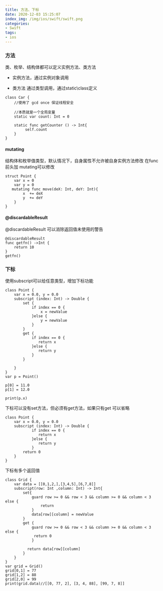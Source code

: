 ```yaml
---
title: 方法、下标
date: 2020-12-03 15:25:07
index_img: /img/ios/swift/swift.png
categories:
- Swift
tags:
- ios
---
```


### 方法
类、枚举、结构体都可以定义实例方法、类方法

- 实例方法，通过实例对象调用

- 类方法 通过类型调用，通过static\class定义

```
class Car {
    //使用了 gcd once 保证线程安全
    
    //本质就是一个全局变量
    static var count: Int = 0
    
    static func getCounter () -> Int{
         self.count
    }
}
```
#### mutating

结构体和枚举值类型，默认情况下，自身属性不允许被自身实例方法修改
在func前头加  mutating可以修改
```
struct Point {
    var x = 0
    var y = 0
   mutating func move(deX: Int, deY: Int){
        x  += deX
        y  += deY
    }
}
```

#### @discardableResult

@discardableResult 可以消除返回值未使用的警告

```
@discardableResult
func getfn() ->Int {
    return 10
}
getfn()
```

### 下标
使用subscript可以给任意类型，增加下标功能
```
class Point {
    var x = 0.0, y = 0.0
    subscript (index: Int) -> Double {
        set {
            if index == 0 {
                x = newValue
            }else {
                y = newValue
            }
        }
        get {
            if index == 0 {
               return x
            }else {
               return y
            }
        }
        
    }
}
var p = Point()

p[0] = 11.0
p[1] = 12.0

print(p.x)
```

下标可以没有set方法，但必须有get方法，如果只有get 可以省略
```
class Point {
    var x = 0.0, y = 0.0
    subscript (index: Int) -> Double {
            if index == 0 {
               return x
            }else {
               return y
            }
        return 0
    }
}

```

下标有多个返回值

```
class Grid {
    var data = [[0,1,2,],[3,4,5],[6,7,8]]
    subscript(row: Int ,column: Int) -> Int{
        set{
            guard row >= 0 && row < 3 && column >= 0 && column < 3  else {
                return
            }
            data[row][column] = newValue
        }
        get {
            guard row >= 0 && row < 3 && column >= 0 && column < 3  else {
             return 0
            }

          return data[row][column]
        }
    }
}
var grid = Grid()
grid[0,1] = 77
grid[1,2] = 88
grid[2,0] = 99
print(grid.data)//[[0, 77, 2], [3, 4, 88], [99, 7, 8]]

```


